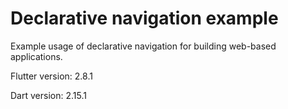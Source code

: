 # Declarative navigation example

Example usage of declarative navigation for building web-based applications.


Flutter version: 2.8.1

Dart version: 2.15.1
